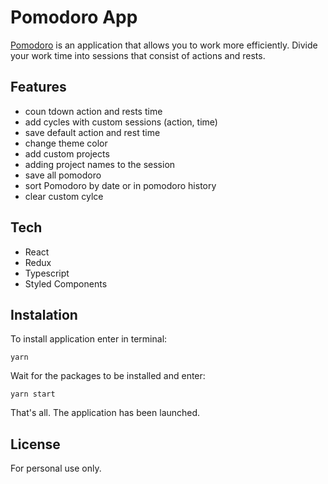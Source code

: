 # Pomodoro App

[Pomodoro](https://app.netlify.com/sites/awesome-euler-846e70/overview) is an application that allows you to work more efficiently. Divide your work time into sessions that consist of actions and rests.

## Features

- coun tdown action and rests time
- add cycles with custom sessions (action, time)
- save default action and rest time
- change theme color
- add custom projects
- adding project names to the session
- save all pomodoro
- sort Pomodoro by date or in pomodoro history
- clear custom cylce

## Tech

- React
- Redux
- Typescript
- Styled Components

## Instalation

To install application enter in terminal:

```
yarn
```

Wait for the packages to be installed and enter:

```
yarn start
```

That's all. The application has been launched.

## License

For personal use only.
